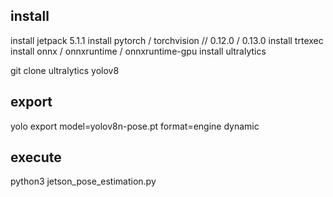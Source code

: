 ## install
install jetpack 5.1.1
install pytorch / torchvision // 0.12.0 / 0.13.0
install trtexec
install onnx / onnxruntime / onnxruntime-gpu
install ultralytics

git clone ultralytics yolov8
## export
yolo export model=yolov8n-pose.pt format=engine dynamic 
## execute
python3 jetson_pose_estimation.py

